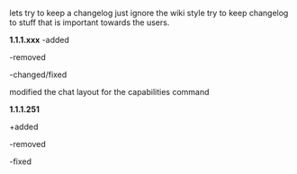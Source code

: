 lets try to keep a changelog
just ignore the wiki style
try to keep changelog to stuff that is important towards the users.


**1.1.1.xxx**
-added

-removed

-changed/fixed

modified the chat layout for the capabilities command

**1.1.1.251**

+added

-removed

-fixed

